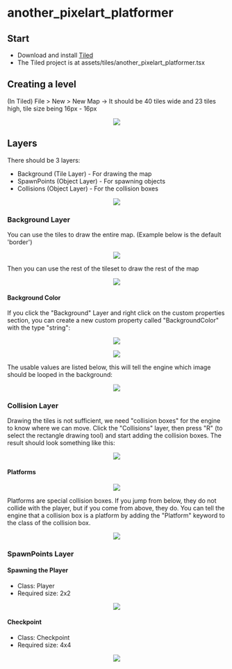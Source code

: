 # another_pixelart_platformer

## Start

* Download and install [Tiled](https://www.mapeditor.org/)
* The Tiled project is at assets/tiles/another_pixelart_platformer.tsx

## Creating a level

(In Tiled) File > New > New Map -> It should be 40 tiles wide and 23 tiles high, tile size being 16px - 16px

<p align="center">
  <img src="docs/new_map.png">
</p>

## Layers

There should be 3 layers:
* Background (Tile Layer) - For drawing the map
* SpawnPoints (Object Layer) - For spawning objects
* Collisions (Object Layer) - For the collision boxes

<p align="center">
  <img src="docs/layers.png">
</p>

### Background Layer

You can use the tiles to draw the entire map.
(Example below is the default 'border')

<p align="center">
  <img src="docs/background_layer.png">
</p>

Then you can use the rest of the tileset to draw the rest of the map

<p align="center">
  <img src="docs/background_layer_objects.png">
</p>

#### Background Color

If you click the "Background" Layer and right click on the custom properties section, you can create a new custom property called "BackgroundColor" with the type "string":

<p align="center">
  <img src="docs/bg_color.png">
</p>

<p align="center">
  <img src="docs/bg_yellow.png">
</p>

The usable values are listed below, this will tell the engine which image should be looped in the background:

<p align="center">
  <img src="docs/bg_images.png">
</p>

### Collision Layer

Drawing the tiles is not sufficient, we need "collision boxes" for the engine to know where we can move. Click the "Collisions" layer, then press "R" (to select the rectangle drawing tool) and start adding the collision boxes. The result should look something like this:

<p align="center">
  <img src="docs/collision_boxes.png">
</p>

#### Platforms

<p align="center">
  <img src="docs/platform.png">
</p>

Platforms are special collision boxes. If you jump from below, they do not collide with the player, but if you come from above, they do. You can tell the engine that a collision box is a platform by adding the "Platform" keyword to the class of the collision box.


<p align="center">
  <img src="docs/platforms.png">
</p>

### SpawnPoints Layer

#### Spawning the Player

* Class: Player
* Required size: 2x2

<p align="center">
  <img src="docs/player.png">
</p>

#### Checkpoint

* Class: Checkpoint
* Required size: 4x4

<p align="center">
  <img src="docs/checkpoint.png">
</p>
